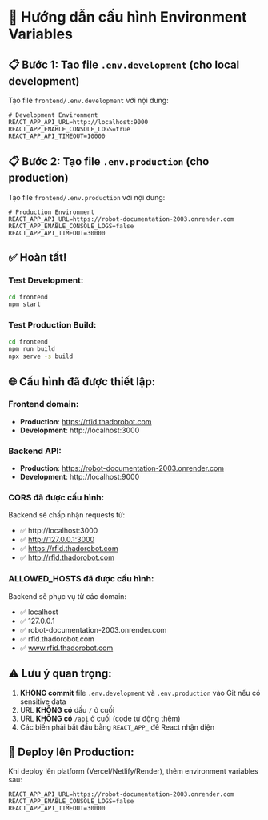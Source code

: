 # 🔧 Hướng dẫn cấu hình Environment Variables

## 📋 Bước 1: Tạo file `.env.development` (cho local development)

Tạo file `frontend/.env.development` với nội dung:

```env
# Development Environment
REACT_APP_API_URL=http://localhost:9000
REACT_APP_ENABLE_CONSOLE_LOGS=true
REACT_APP_API_TIMEOUT=10000
```

## 📋 Bước 2: Tạo file `.env.production` (cho production)

Tạo file `frontend/.env.production` với nội dung:

```env
# Production Environment
REACT_APP_API_URL=https://robot-documentation-2003.onrender.com
REACT_APP_ENABLE_CONSOLE_LOGS=false
REACT_APP_API_TIMEOUT=30000
```

## ✅ Hoàn tất!

### Test Development:
```bash
cd frontend
npm start
```

### Test Production Build:
```bash
cd frontend
npm run build
npx serve -s build
```

## 🌐 Cấu hình đã được thiết lập:

### Frontend domain:
- **Production**: https://rfid.thadorobot.com
- **Development**: http://localhost:3000

### Backend API:
- **Production**: https://robot-documentation-2003.onrender.com
- **Development**: http://localhost:9000

### CORS đã được cấu hình:
Backend sẽ chấp nhận requests từ:
- ✅ http://localhost:3000
- ✅ http://127.0.0.1:3000
- ✅ https://rfid.thadorobot.com
- ✅ http://rfid.thadorobot.com

### ALLOWED_HOSTS đã được cấu hình:
Backend sẽ phục vụ từ các domain:
- ✅ localhost
- ✅ 127.0.0.1
- ✅ robot-documentation-2003.onrender.com
- ✅ rfid.thadorobot.com
- ✅ www.rfid.thadorobot.com

## ⚠️ Lưu ý quan trọng:

1. **KHÔNG commit** file `.env.development` và `.env.production` vào Git nếu có sensitive data
2. URL **KHÔNG có** dấu `/` ở cuối
3. URL **KHÔNG có** `/api` ở cuối (code tự động thêm)
4. Các biến phải bắt đầu bằng `REACT_APP_` để React nhận diện

## 🚀 Deploy lên Production:

Khi deploy lên platform (Vercel/Netlify/Render), thêm environment variables sau:

```
REACT_APP_API_URL=https://robot-documentation-2003.onrender.com
REACT_APP_ENABLE_CONSOLE_LOGS=false
REACT_APP_API_TIMEOUT=30000
```

